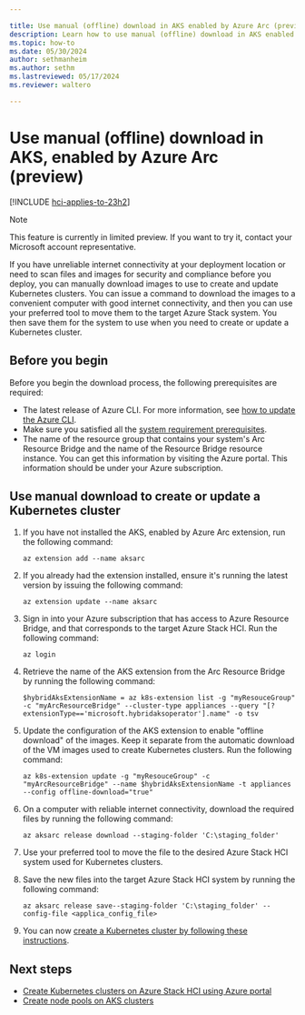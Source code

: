 ```yaml
---

title: Use manual (offline) download in AKS enabled by Azure Arc (preview)
description: Learn how to use manual (offline) download in AKS enabled by Arc.
ms.topic: how-to
ms.date: 05/30/2024
author: sethmanheim
ms.author: sethm 
ms.lastreviewed: 05/17/2024
ms.reviewer: waltero

---
```


# Use manual (offline) download in AKS, enabled by Azure Arc (preview)

[!INCLUDE [hci-applies-to-23h2](includes/hci-applies-to-23h2.md)]

> [!NOTE]
> This feature is currently in limited preview. If you want to try it, contact your Microsoft account representative.

If you have unreliable internet connectivity at your deployment location or need to scan files and images for security and compliance before you deploy, you can manually download images to use to create and update Kubernetes clusters. You can issue a command to download the images to a convenient computer with good internet connectivity, and then you can use your preferred tool to move them to the target Azure Stack system. You then save them for the system to use when you need to create or update a Kubernetes cluster.

## Before you begin

Before you begin the download process, the following prerequisites are required:

- The latest release of Azure CLI. For more information, see [how to update the Azure CLI](/cli/azure/update-azure-cli).
- Make sure you satisfied all the [system requirement prerequisites](aks-hci-network-system-requirements).
- The name of the resource group that contains your system's Arc Resource Bridge and the name of the Resource Bridge resource instance. You can get this information by visiting the Azure portal. This information should be under your Azure subscription.

## Use manual download to create or update a Kubernetes cluster

1. If you have not installed the AKS, enabled by Azure Arc extension, run the following command:

   ```azurecli
   az extension add --name aksarc
   ```

2. If you already had the extension installed, ensure it's running the latest version by issuing the following command:

   ```azurecli
   az extension update --name aksarc
   ```

3. Sign in into your Azure subscription that has access to Azure Resource Bridge, and that corresponds to the target Azure Stack HCI. Run the following command:

   ```azurecli
   az login
   ```

4. Retrieve the name of the AKS extension from the Arc Resource Bridge by running the following command:

   ```azurecli
   $hybridAksExtensionName = az k8s-extension list -g "myResouceGroup" -c "myArcResourceBridge" --cluster-type appliances --query "[?extensionType=='microsoft.hybridaksoperator'].name" -o tsv
   ```

5. Update the configuration of the AKS extension to enable "offline download" of the images. Keep it separate from the automatic download of the VM images used to create Kubernetes clusters. Run the following command:

   ```azurecli
   az k8s-extension update -g "myResouceGroup" -c "myArcResourceBridge" --name $hybridAksExtensionName -t appliances --config offline-download="true"
   ```

6. On a computer with reliable internet connectivity, download the required files by running the following command:

   ```azurecli
   az aksarc release download --staging-folder 'C:\staging_folder'
   ```

7. Use your preferred tool to move the file to the desired Azure Stack HCI system used for Kubernetes clusters.

8. Save the new files into the target Azure Stack HCI system by running the following command:

   ```azurecli
   az aksarc release save--staging-folder 'C:\staging_folder' --config-file <applica_config_file>
   ```

9. You can now [create a Kubernetes cluster by following these instructions](aks-create-clusters-cli.md).

## Next steps

- [Create Kubernetes clusters on Azure Stack HCI using Azure portal](aks-create-clusters-portal.md)
- [Create node pools on AKS clusters](manage-node-pools.md)
